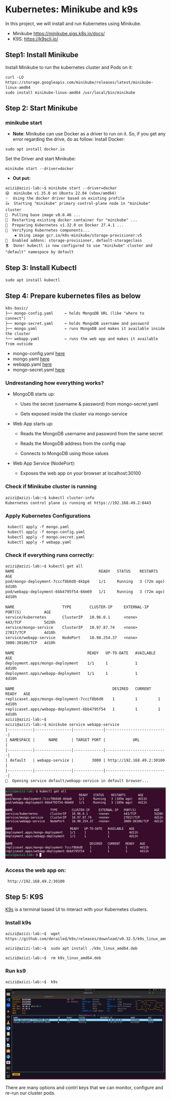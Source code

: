 # Kubernetes: Minikube and k9s
In this project, we will install and run Kubernetes using Minikube. 

* Minikube
https://minikube.sigs.k8s.io/docs/
* K9S:
https://k9scli.io/

## Step1: Install Minikube
Install Minikube to run the kubernetes cluster and Pods on it:
```
curl -LO https://storage.googleapis.com/minikube/releases/latest/minikube-linux-amd64
sudo install minikube-linux-amd64 /usr/local/bin/minikube
```
## Step 2: Start Minikube
### minikube start

* **Note**:
Minikube can use Docker as a driver to run on it. So, if you get any error regarding the drive, do as follow:
Install Docker:
```
sudo apt install docker.io
```
Set the Driver and start Minikube:
```
minikube start --driver=docker
```
* **Out put:**
```
azizi@azizi-lab:~$ minikube start --driver=docker
😄  minikube v1.35.0 on Ubuntu 22.04 (vbox/amd64)
✨  Using the docker driver based on existing profile
👍  Starting "minikube" primary control-plane node in "minikube" cluster
🚜  Pulling base image v0.0.46 ...
🔄  Restarting existing docker container for "minikube" ...
🐳  Preparing Kubernetes v1.32.0 on Docker 27.4.1 ...
🔎  Verifying Kubernetes components...
    ▪ Using image gcr.io/k8s-minikube/storage-provisioner:v5
🌟  Enabled addons: storage-provisioner, default-storageclass
🏄  Done! kubectl is now configured to use "minikube" cluster and "default" namespace by default
```
## Step 3: Install Kubectl
```
sudo apt install kubectl
```
## Step 4: Prepare kubernetes files as below
```
k8s-basic/
├── mongo-config.yaml     ← holds MongoDB URL (like "where to connect")
├── mongo-secret.yaml     ← holds MongoDB username and password
├── mongo.yaml            ← runs MongoDB and makes it available inside the cluster
└── webapp.yaml           ← runs the web app and makes it available from outside
```
* mongo-config.yaml [here](mongo-config.yaml)
* mongo.yaml [here](mongo.yaml)
* webapp.yaml [here](webapp.yaml)
* mongo-secret.yaml [here](mongo-secret.yaml)

### Undrestanding how everything works? 
* MongoDB starts up:
  
  - Uses the secret (username & password) from mongo-secret.yaml
  
  - Gets exposed inside the cluster via mongo-service

* Web App starts up:
  
  - Reads the MongoDB username and password from the same secret
  
  - Reads the MongoDB address from the config map
  
  - Connects to MongoDB using those values
  
* Web App Service (NodePort):
  
  - Exposes the web app on your browser at localhost:30100

### Check if Minikube cluster is running
```
azizi@azizi-lab:~$ kubectl cluster-info
Kubernetes control plane is running at https://192.168.49.2:8443
```
### Apply Kubernetes Configurations
```
 kubectl apply -f mongo.yaml
 kubectl apply -f mongo-config.yaml
 kubectl apply -f mongo-secret.yaml
 kubectl apply -f webapp.yaml
```
### Check if everything runs correctly:
```
azizi@azizi-lab:~$ kubectl get all
NAME                                     READY   STATUS    RESTARTS      AGE
pod/mongo-deployment-7cccf8b6d8-4kbp6    1/1     Running   3 (72m ago)   4d10h
pod/webapp-deployment-6bb4795f54-66m69   1/1     Running   3 (72m ago)   4d10h

NAME                     TYPE        CLUSTER-IP     EXTERNAL-IP   PORT(S)          AGE
service/kubernetes       ClusterIP   10.96.0.1      <none>        443/TCP          5d20h
service/mongo-service    ClusterIP   10.97.87.74    <none>        27017/TCP        4d10h
service/webapp-service   NodePort    10.98.254.37   <none>        3000:30100/TCP   4d10h

NAME                                READY   UP-TO-DATE   AVAILABLE   AGE
deployment.apps/mongo-deployment    1/1     1            1           4d10h
deployment.apps/webapp-deployment   1/1     1            1           4d10h

NAME                                           DESIRED   CURRENT   READY   AGE
replicaset.apps/mongo-deployment-7cccf8b6d8    1         1         1       4d10h
replicaset.apps/webapp-deployment-6bb4795f54   1         1         1       4d10h
azizi@azizi-lab:~$ 
azizi@azizi-lab:~$ minikube service webapp-service
|-----------|----------------|-------------|---------------------------|
| NAMESPACE |      NAME      | TARGET PORT |            URL            |
|-----------|----------------|-------------|---------------------------|
| default   | webapp-service |        3000 | http://192.168.49.2:30100 |
|-----------|----------------|-------------|---------------------------|
🎉  Opening service default/webapp-service in default browser...
```

![](kubectl-all.png)
### Access the web app on:
```
 http://192.168.49.2:30100
```
## Step 5: K9S
[K9s](https://k9scli.io/) is a terminal based UI to interact with your Kubernetes clusters. 

### Install k9s
```
azizi@azizi-lab:~$  wget https://github.com/derailed/k9s/releases/download/v0.32.5/k9s_linux_amd64.deb
```
```
azizi@azizi-lab:~$  sudo apt install ./k9s_linux_amd64.deb
```
```
azizi@azizi-lab:~$  rm k9s_linux_amd64.deb
```
### Run ks9
```
azizi@azizi-lab:~$  k9s
```
![](ks9.png)

There are many options and contrl keys that we can monitor, configure and re-run our cluster pods. 
